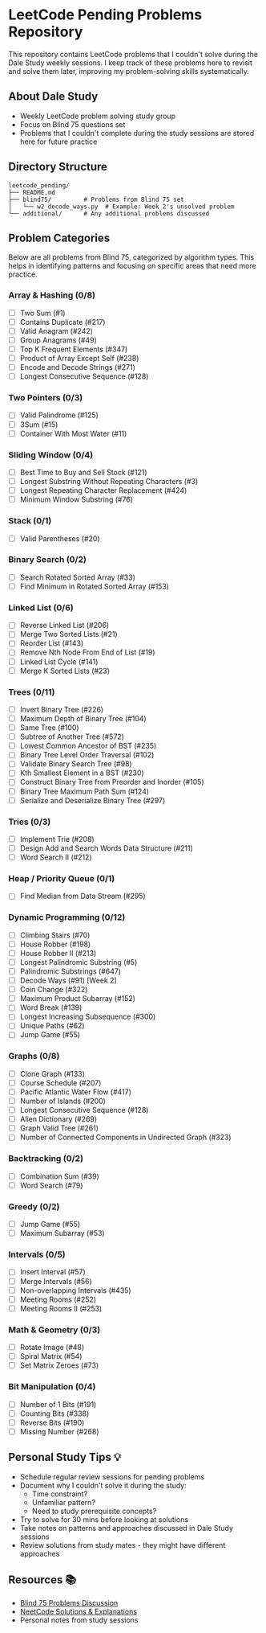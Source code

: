 # LeetCode Pending Problems Repository

This repository contains LeetCode problems that I couldn't solve during the Dale Study weekly sessions. I keep track of these problems here to revisit and solve them later, improving my problem-solving skills systematically.

## About Dale Study
- Weekly LeetCode problem solving study group
- Focus on Blind 75 questions set
- Problems that I couldn't complete during the study sessions are stored here for future practice

## Directory Structure
```
leetcode_pending/
├── README.md
├── blind75/         # Problems from Blind 75 set
│   └── w2_decode_ways.py  # Example: Week 2's unsolved problem
└── additional/      # Any additional problems discussed
```

## Problem Categories
Below are all problems from Blind 75, categorized by algorithm types. This helps in identifying patterns and focusing on specific areas that need more practice.

### Array & Hashing (0/8)
- [ ] Two Sum (#1)
- [ ] Contains Duplicate (#217)
- [ ] Valid Anagram (#242)
- [ ] Group Anagrams (#49)
- [ ] Top K Frequent Elements (#347)
- [ ] Product of Array Except Self (#238)
- [ ] Encode and Decode Strings (#271)
- [ ] Longest Consecutive Sequence (#128)

### Two Pointers (0/3)
- [ ] Valid Palindrome (#125)
- [ ] 3Sum (#15)
- [ ] Container With Most Water (#11)

### Sliding Window (0/4)
- [ ] Best Time to Buy and Sell Stock (#121)
- [ ] Longest Substring Without Repeating Characters (#3)
- [ ] Longest Repeating Character Replacement (#424)
- [ ] Minimum Window Substring (#76)

### Stack (0/1)
- [ ] Valid Parentheses (#20)

### Binary Search (0/2)
- [ ] Search Rotated Sorted Array (#33)
- [ ] Find Minimum in Rotated Sorted Array (#153)

### Linked List (0/6)
- [ ] Reverse Linked List (#206)
- [ ] Merge Two Sorted Lists (#21)
- [ ] Reorder List (#143)
- [ ] Remove Nth Node From End of List (#19)
- [ ] Linked List Cycle (#141)
- [ ] Merge K Sorted Lists (#23)

### Trees (0/11)
- [ ] Invert Binary Tree (#226)
- [ ] Maximum Depth of Binary Tree (#104)
- [ ] Same Tree (#100)
- [ ] Subtree of Another Tree (#572)
- [ ] Lowest Common Ancestor of BST (#235)
- [ ] Binary Tree Level Order Traversal (#102)
- [ ] Validate Binary Search Tree (#98)
- [ ] Kth Smallest Element in a BST (#230)
- [ ] Construct Binary Tree from Preorder and Inorder (#105)
- [ ] Binary Tree Maximum Path Sum (#124)
- [ ] Serialize and Deserialize Binary Tree (#297)

### Tries (0/3)
- [ ] Implement Trie (#208)
- [ ] Design Add and Search Words Data Structure (#211)
- [ ] Word Search II (#212)

### Heap / Priority Queue (0/1)
- [ ] Find Median from Data Stream (#295)

### Dynamic Programming (0/12)
- [ ] Climbing Stairs (#70)
- [ ] House Robber (#198)
- [ ] House Robber II (#213)
- [ ] Longest Palindromic Substring (#5)
- [ ] Palindromic Substrings (#647)
- [ ] Decode Ways (#91) [Week 2]
- [ ] Coin Change (#322)
- [ ] Maximum Product Subarray (#152)
- [ ] Word Break (#139)
- [ ] Longest Increasing Subsequence (#300)
- [ ] Unique Paths (#62)
- [ ] Jump Game (#55)

### Graphs (0/8)
- [ ] Clone Graph (#133)
- [ ] Course Schedule (#207)
- [ ] Pacific Atlantic Water Flow (#417)
- [ ] Number of Islands (#200)
- [ ] Longest Consecutive Sequence (#128)
- [ ] Alien Dictionary (#269)
- [ ] Graph Valid Tree (#261)
- [ ] Number of Connected Components in Undirected Graph (#323)

### Backtracking (0/2)
- [ ] Combination Sum (#39)
- [ ] Word Search (#79)

### Greedy (0/2)
- [ ] Jump Game (#55)
- [ ] Maximum Subarray (#53)

### Intervals (0/5)
- [ ] Insert Interval (#57)
- [ ] Merge Intervals (#56)
- [ ] Non-overlapping Intervals (#435)
- [ ] Meeting Rooms (#252)
- [ ] Meeting Rooms II (#253)

### Math & Geometry (0/3)
- [ ] Rotate Image (#48)
- [ ] Spiral Matrix (#54)
- [ ] Set Matrix Zeroes (#73)

### Bit Manipulation (0/4)
- [ ] Number of 1 Bits (#191)
- [ ] Counting Bits (#338)
- [ ] Reverse Bits (#190)
- [ ] Missing Number (#268)

## Personal Study Tips 💡
* Schedule regular review sessions for pending problems
* Document why I couldn't solve it during the study:
  * Time constraint?
  * Unfamiliar pattern?
  * Need to study prerequisite concepts?
* Try to solve for 30 mins before looking at solutions
* Take notes on patterns and approaches discussed in Dale Study sessions
* Review solutions from study mates - they might have different approaches

## Resources 📚
- [Blind 75 Problems Discussion](https://leetcode.com/discuss/general-discussion/460599/blind-75-leetcode-questions)
- [NeetCode Solutions & Explanations](https://neetcode.io/practice)
- Personal notes from study sessions
